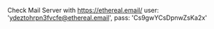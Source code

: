 Check Mail Server with https://ethereal.email/
    user: 'ydeztohrpn3fvcfe@ethereal.email',
    pass: 'Cs9gwYCsDpnwZsKa2x'